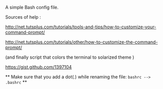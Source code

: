 A simple Bash config file. 

Sources of help : 
<p><a href="http://net.tutsplus.com/tutorials/tools-and-tips/how-to-customize-your-command-prompt/">http://net.tutsplus.com/tutorials/tools-and-tips/how-to-customize-your-command-prompt/</a></p>

<p><a href="http://net.tutsplus.com/tutorials/other/how-to-customize-the-command-prompt/">http://net.tutsplus.com/tutorials/other/how-to-customize-the-command-prompt/</a></p>

(and finally script that colors the terminal to solarized theme )
<p><a href="https://gist.github.com/1397104">https://gist.github.com/1397104</a></p>

** Make sure that you add a dot(.) while renaming the file: <code>bashrc --> .bashrc</code> **
